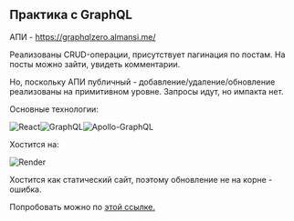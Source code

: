 ## Практика с GraphQL

АПИ - https://graphqlzero.almansi.me/

Реализованы CRUD-операции, присутствует пагинация по постам.
На посты можно зайти, увидеть комментарии.

Но, поскольку АПИ публичный - добавление/удаление/обновление реализованы на примитивном уровне. Запросы идут, но импакта нет.

Основные технологии:

![React](https://img.shields.io/badge/react-%2320232a.svg?style=for-the-badge&logo=react&logoColor=%2361DAFB)![GraphQL](https://img.shields.io/badge/-GraphQL-E10098?style=for-the-badge&logo=graphql&logoColor=white)![Apollo-GraphQL](https://img.shields.io/badge/-ApolloGraphQL-311C87?style=for-the-badge&logo=apollo-graphql)

Хостится на:

![Render](https://img.shields.io/badge/Render-%46E3B7.svg?style=for-the-badge&logo=render&logoColor=white)

Хостится как статический сайт, поэтому обновление не на корне - ошибка.

Попробовать можно по [этой ссылке.](https://react-graphql.onrender.com/)
